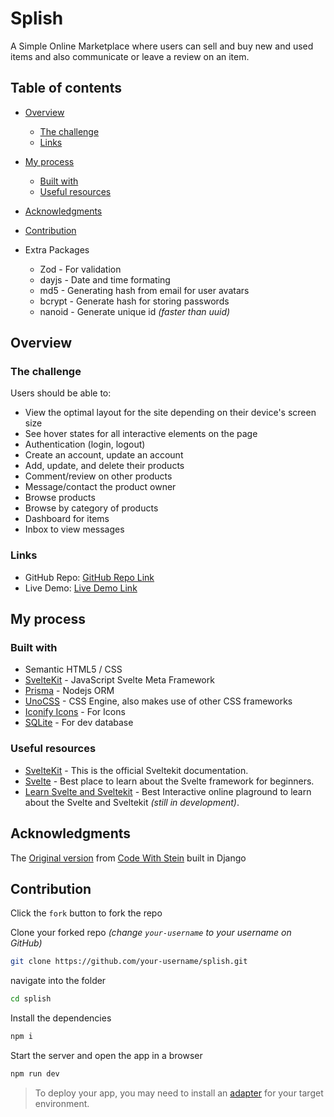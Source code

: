# Splish

A Simple Online Marketplace where users can sell and buy new and used items and also communicate or leave a review on an item.

## Table of contents

- [Overview](#overview)
  - [The challenge](#the-challenge)
  <!-- - [Screenshot](#screenshot) -->
  - [Links](#links)
- [My process](#my-process)
  - [Built with](#built-with)
  - [Useful resources](#useful-resources)
  <!-- - [Author](#author) -->
- [Acknowledgments](#acknowledgments)
- [Contribution](#contribution)

- Extra Packages
  - Zod - For validation
  - dayjs - Date and time formating
  - md5 - Generating hash from email for user avatars
  - bcrypt - Generate hash for storing passwords
  - nanoid - Generate unique id _(faster than uuid)_

## Overview

### The challenge

Users should be able to:

- View the optimal layout for the site depending on their device's screen size
- See hover states for all interactive elements on the page
- Authentication (login, logout)
- Create an account, update an account
- Add, update, and delete their products
- Comment/review on other products
- Message/contact the product owner
- Browse products
- Browse by category of products
- Dashboard for items
- Inbox to view messages

<!-- ### Screenshot -->
<!-- ![](./screenshot.jpg) -->

### Links

- GitHub Repo: [GitHub Repo Link](https://github.com/benjithorpe/splish)
- Live Demo: [Live Demo Link](https://splish.vercel.app/)

## My process

### Built with

- Semantic HTML5 / CSS
- [SvelteKit](https://kit.svelte.dev) - JavaScript Svelte Meta Framework
- [Prisma](https://prisma.io) - Nodejs ORM
- [UnoCSS](https://github.com/unocss/unocss) - CSS Engine, also makes use of other CSS frameworks
- [Iconify Icons](https://iconify.design/) - For Icons
- [SQLite](https://www.sqlite.org/) - For dev database

### Useful resources

- [SvelteKit](https://kit.svelte.dev) - This is the official Sveltekit documentation.
- [Svelte](https://svelte.dev) - Best place to learn about the Svelte framework for beginners.
- [Learn Svelte and Sveltekit](https://learn.svelte.dev) - Best Interactive online plaground to learn about the Svelte and Sveltekit _(still in development)_.

<!-- ## Author

- Website - [Add your name here](https://www.your-site.com)
- Frontend Mentor - [@yourusername](https://www.frontendmentor.io/profile/yourusername)
- Twitter - [@yourusername](https://www.twitter.com/yourusername) -->

## Acknowledgments

The [Original version](https://www.youtube.com/watch?v=ZxMB6Njs3ck) from [Code With Stein](https://www.youtube.com/@CodeWithStein) built in Django

## Contribution

Click the `fork` button to fork the repo

Clone your forked repo
_(change `your-username` to your username on GitHub)_

```bash
git clone https://github.com/your-username/splish.git
```

navigate into the folder

```bash
cd splish
```

Install the dependencies

```bash
npm i
```

Start the server and open the app in a browser

```bash
npm run dev
```

> To deploy your app, you may need to install an [adapter](https://kit.svelte.dev/docs/adapters) for your target environment.
